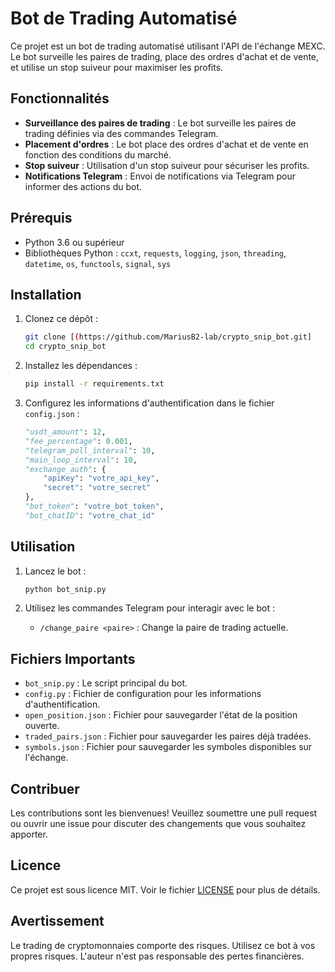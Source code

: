 # Bot de Trading Automatisé

Ce projet est un bot de trading automatisé utilisant l'API de l'échange MEXC. Le bot surveille les paires de trading, place des ordres d'achat et de vente, et utilise un stop suiveur pour maximiser les profits.

## Fonctionnalités

- **Surveillance des paires de trading** : Le bot surveille les paires de trading définies via des commandes Telegram.
- **Placement d'ordres** : Le bot place des ordres d'achat et de vente en fonction des conditions du marché.
- **Stop suiveur** : Utilisation d'un stop suiveur pour sécuriser les profits.
- **Notifications Telegram** : Envoi de notifications via Telegram pour informer des actions du bot.

## Prérequis

- Python 3.6 ou supérieur
- Bibliothèques Python : `ccxt`, `requests`, `logging`, `json`, `threading`, `datetime`, `os`, `functools`, `signal`, `sys`

## Installation

1. Clonez ce dépôt :
    ```bash
    git clone [(https://github.com/MariusB2-lab/crypto_snip_bot.git]
    cd crypto_snip_bot
    ```

2. Installez les dépendances :
    ```bash
    pip install -r requirements.txt
    ```

3. Configurez les informations d'authentification dans le fichier `config.json` :
    ```python
    "usdt_amount": 12,
    "fee_percentage": 0.001,
    "telegram_poll_interval": 10,
    "main_loop_interval": 10,
    "exchange_auth": {
        "apiKey": "votre_api_key",
        "secret": "votre_secret"
    },
    "bot_token": "votre_bot_token",
    "bot_chatID": "votre_chat_id"
    ```

## Utilisation

1. Lancez le bot :
    ```bash
    python bot_snip.py
    ```

2. Utilisez les commandes Telegram pour interagir avec le bot :
    - `/change_paire <paire>` : Change la paire de trading actuelle.

## Fichiers Importants

- `bot_snip.py` : Le script principal du bot.
- `config.py` : Fichier de configuration pour les informations d'authentification.
- `open_position.json` : Fichier pour sauvegarder l'état de la position ouverte.
- `traded_pairs.json` : Fichier pour sauvegarder les paires déjà tradées.
- `symbols.json` : Fichier pour sauvegarder les symboles disponibles sur l'échange.

## Contribuer

Les contributions sont les bienvenues! Veuillez soumettre une pull request ou ouvrir une issue pour discuter des changements que vous souhaitez apporter.

## Licence

Ce projet est sous licence MIT. Voir le fichier [LICENSE](LICENSE) pour plus de détails.

## Avertissement

Le trading de cryptomonnaies comporte des risques. Utilisez ce bot à vos propres risques. L'auteur n'est pas responsable des pertes financières.
